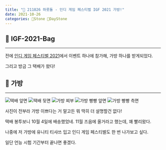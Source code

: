 ```yaml
---
title: "🌱 211026 하룻돌 - 인디 게임 페스티벌 IGF 2021 가방!"
date: 2021-10-26
categories: 🗿Stone 🌱DayStone
---
```


## 🗿 IGF-2021-Bag

---

전에 [인디 게임 페스티벌 2021](https://ttmdacl.github.io/posts/igf-2021/)에서 이벤트 하나에 참가해, 가방 하나를 받게되었다.  

그리고 방금 그 택배가 왔다!

## 🗿 가방

---

![택배 앞면](https://user-images.githubusercontent.com/55438621/138801125-d81d8043-3a03-4566-8576-ee31f5fb0531.jpg)
![택배 뒷면](https://user-images.githubusercontent.com/55438621/138801134-3481e401-a90a-4cf7-afdb-53710786f55f.jpg)
![가방 찌부](https://user-images.githubusercontent.com/55438621/138801136-486030d0-59ca-427e-a74d-2cf3e01244b7.jpg)
![가방 빵빵 앞면](https://user-images.githubusercontent.com/55438621/138801143-13a8d979-dc6c-465c-b09e-dd17213fd2d0.jpg)
![가방 빵빵 측면](https://user-images.githubusercontent.com/55438621/138801142-c720681d-a40f-4ec8-a446-97f137193f01.jpg)

사진이 전부라 가방 이쁘다는 거 말고든 뭐 딱히 더 설명할건 없다!

택배 봉투보니 10월 4일에 배송했었네. 11월 즈음에 올거라고 했는데, 꽤 빨리왔다.  

나중에 저 가방에 유니티 티샤쓰 입고 인디 게임 페스티벌도 한 번 나가보고 싶다.

일단 언능 시험 기간부터 끝나면 좋겠다.
